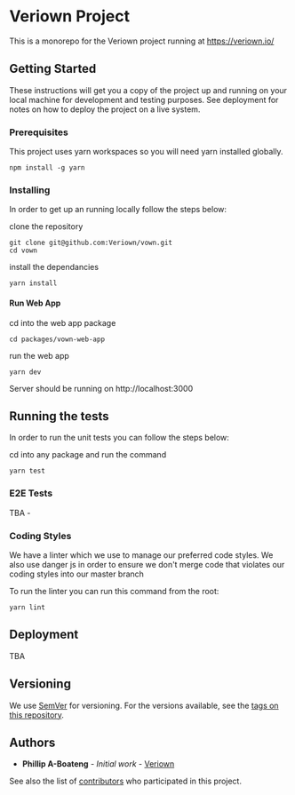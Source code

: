 # Veriown Project

This is a monorepo for the Veriown project running at https://veriown.io/

## Getting Started

These instructions will get you a copy of the project up and running on your local machine for development and testing purposes. See deployment for notes on how to deploy the project on a live system.

### Prerequisites

This project uses yarn workspaces so you will need yarn installed globally.

```
npm install -g yarn
```

### Installing

In order to get up an running locally follow the steps below:


clone the repository
```
git clone git@github.com:Veriown/vown.git
cd vown
```

install the dependancies
```
yarn install
```

#### Run Web App
cd into the web app package

```
cd packages/vown-web-app
```

run the web app 

```
yarn dev
```

Server should be running on http://localhost:3000

## Running the tests

In order to run the unit tests you can follow the steps below: 

cd into any package and run the command

```
yarn test
```

### E2E Tests

TBA -


### Coding Styles

We have a linter which we use to manage our preferred code styles.
We also use danger js in order to ensure we don't merge code that violates our coding styles into our master branch

To run the linter you can run this command from the root:
```
yarn lint
```

## Deployment

TBA

## Versioning

We use [SemVer](http://semver.org/) for versioning. For the versions available, see the [tags on this repository](https://github.com/Veriown/vown/releases). 

## Authors

* **Phillip A-Boateng** - *Initial work* - [Veriown](https://github.com/Veriown/vown)

See also the list of [contributors](https://github.com/Veriown/vown/graphs/contributors) who participated in this project.


